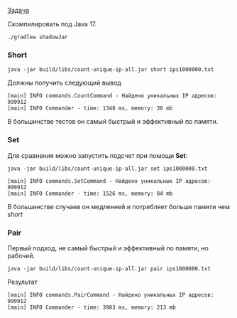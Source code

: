 [Задача](Task.md)

Скомпилировать под Java 17.

`./gradlew shadowJar`


### Short

`java -jar build/libs/count-unique-ip-all.jar short ips1000000.txt`

Должны получить следующий вывод

```text
[main] INFO commands.CountCommand - Найдено уникальных IP адресов: 999912
[main] INFO Commander - time: 1348 ms, memory: 38 mb
```

В большинстве тестов он самый быстрый и эффективный по памяти.

### Set

Для сравнения можно запустить подсчет при помощи **Set**:

`java -jar build/libs/count-unique-ip-all.jar set ips1000000.txt`

```text
[main] INFO commands.SetCommand - Найдено уникальных IP адресов: 999912
[main] INFO Commander - time: 1526 ms, memory: 84 mb
```

В большинстве случаев он медленней и потребляет больше памяти чем *short*

### Pair

Первый подход, не самый быстрый и эффективный по памяти, но рабочий.

`java -jar build/libs/count-unique-ip-all.jar pair ips1000000.txt`

Результат

```text
[main] INFO commands.PairCommand - Найдено уникальных IP адресов: 999912
[main] INFO Commander - time: 3983 ms, memory: 213 mb
```